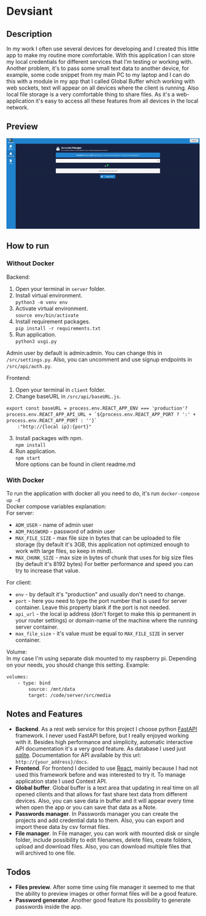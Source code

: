 # Devsiant
## Description

In my work I often use several devices for developing and I created this little app to make my routine more comfortable. With this application I can store my local credentials for different services that I'm testing or working with. Another problem, it's to pass some small text data to another device, for example, some code snippet from my main PC to my laptop and I can do this with a module in my app that I called Global Buffer which working with web sockets, text will appear on all devices where the client is running. Also local file storage is a very comfortable thing to share files. As it's a web-application it's easy to access all these features from all devices in the local network.

## Preview
<p align="center">
  <img src="preview/a2f15f9a42214e0e73dadef65c351ea2be509e23.gif" width="auto">
</p>

## How to run
### Without Docker
Backend: <br/>
1. Open your terminal in `server` folder. <br/>
2. Install virtual environment. <br/>
`python3 -m venv env`<br/>
3. Activate virtual environment.<br/>
`source env/bin/activate`<br/>
5. Install requirement packages.<br/>
`pip install -r requirements.txt`<br/>
6. Run application.<br/>
`python3 usgi.py`<br/>

Admin user by default is admin:admin. You can change this in `/src/settings.py`. Also, you can uncomment and use signup endpoints in `/src/api/auth.py`.

Frontend: <br/>
1. Open your terminal in `client` folder. <br/>
2. Change baseURL in `/src/api/baseURL.js`.<br/>
```
export const baseURL = process.env.REACT_APP_ENV === 'production'?process.env.REACT_APP_API_URL + `${process.env.REACT_APP_PORT ? ':' + process.env.REACT_APP_PORT : ''}`
    :"http://{local ip}:{port}"
```
3. Install packages with npm.<br/>
`npm install`<br/>
4. Run application.<br/>
`npm start`<br/>
More options can be found in client readme.md
### With Docker

To run the application with docker all you need to do, it's run `docker-compose up -d` <br/>
Docker compose variables explanation: <br/>
For server: <br/>

* `ADM_USER` - name of admin user
* `ADM_PASSWORD` - password of admin user
* `MAX_FILE_SIZE` - max file size in bytes that can be uploaded to file storage (by default it's 3GB, this application not optimized enough to work with large files, so keep in mind).
* `MAX_CHUNK_SIZE` - max size in bytes of chunk that uses for big size files (by default it's 8192 bytes) For better performance and speed you can try to increase that value.

For client: <br/>
* `env` - by default it's "production" and usually don't need to change.
* `port` - here you need to type the port number that is used for server container. Leave this property blank if the port is not needed.
* `api_url` - the local ip address (don't forget to make this ip permanent in your router settings) or domain-name of the machine where the running server container.
* `max_file_size` - it's value must be equal to `MAX_FILE_SIZE` in server container.

Volume: <br/>
In my case I'm using separate disk mounted to my raspberry pi. Depending on your needs, you should change this setting. Example:
```
volumes:
    - type: bind
        source: /mnt/data
        target: /code/server/src/media
```

## Notes and Features

* **Backend**. As a rest web service for this project I choose python [FastAPI](https://fastapi.tiangolo.com/) framework. I never used FastAPI before, but I really enjoyed working with it. Besides high performance and simplicity, automatic interactive API documentation it's a very good feature. As database I used just [sqlite](https://www.sqlite.org/index.html). Documentation for API available by this url: `http://{your_address}/docs`.
* **Frontend**. For frontend I decided to use [React](https://reactjs.org/), mainly because I had not used this framework before and was interested to try it. To manage application state I used Context API. 
* **Global buffer**. Global buffer is a text area that updating in real time on all opened clients and that allows for fast share text data from different devices. Also, you can save data in buffer and it will appear every time when open the app or you can save that data as a Note. 
* **Passwords manager**. In Passwords manager you can create the projects and add credential data to them. Also, you can export and import these data by csv format files.
* **File manager**. In File manager, you can work with mounted disk or single folder, include possibility to edit filenames, delete files, create folders, upload and download files. Also, you can download multiple files that will archived to one file.
## Todos

* **Files preview**. After some time using file manager it seemed to me that the ability to preview images or other format files will be a good feature.
* **Password generator**. Another good feature Its possibility to generate passwords inside the app.
